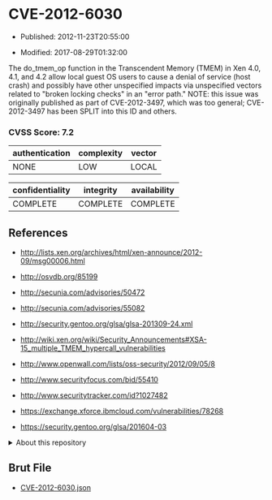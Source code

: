 # CVE-2012-6030

- Published: 2012-11-23T20:55:00

- Modified: 2017-08-29T01:32:00

The do_tmem_op function in the Transcendent Memory (TMEM) in Xen 4.0, 4.1, and 4.2 allow local guest OS users to cause a denial of service (host crash) and possibly have other unspecified impacts via unspecified vectors related to "broken locking checks" in an "error path." NOTE: this issue was originally published as part of CVE-2012-3497, which was too general; CVE-2012-3497 has been SPLIT into this ID and others.

### CVSS Score: **7.2**

| authentication | complexity | vector |
| --- | --- | --- |
| NONE | LOW | LOCAL |

| confidentiality | integrity | availability |
| --- | --- | --- |
| COMPLETE | COMPLETE | COMPLETE |

## References

* http://lists.xen.org/archives/html/xen-announce/2012-09/msg00006.html

* http://osvdb.org/85199

* http://secunia.com/advisories/50472

* http://secunia.com/advisories/55082

* http://security.gentoo.org/glsa/glsa-201309-24.xml

* http://wiki.xen.org/wiki/Security_Announcements#XSA-15_multiple_TMEM_hypercall_vulnerabilities

* http://www.openwall.com/lists/oss-security/2012/09/05/8

* http://www.securityfocus.com/bid/55410

* http://www.securitytracker.com/id?1027482

* https://exchange.xforce.ibmcloud.com/vulnerabilities/78268

* https://security.gentoo.org/glsa/201604-03

<details>
<summary>About this repository</summary> 

  This repository is part of the project [Live Hack CVE](https://github.com/Live-Hack-CVE). Main website can be found [www.live-hack.org](https://www.live-hack.org) 
  
  Made by [Sn0wAlice](https://github.com/Sn0wAlice) for the people that care about security and need to have a feed of the latest CVEs. Hope you enjoy it, don't forget to star the repo and follow me on [Twitter](https://twitter.com/Sn0wAlice) and [Github](https://github.com/Sn0wAlice). And that is my [personnal website](https://www.alice-snow.me/)

  - [Home Page](https://github.com/Live-Hack-CVE)
  - [Framework](https://github.com/Live-Hack-CVE/cve-framework)
  - [CVE database](https://github.com/Live-Hack-CVE/full_database)
  - [Changelog](https://github.com/Live-Hack-CVE/Changelog)
</details>

## Brut File

* [CVE-2012-6030.json](https://raw.githubusercontent.com/Live-Hack-CVE/full_database/main/cves/2012/CVE-2012-6030.json)

